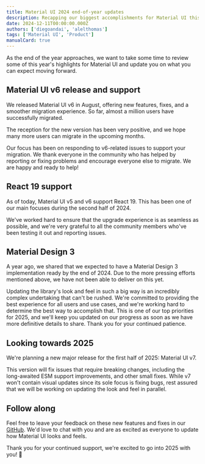 ```yaml
---
title: Material UI 2024 end-of-year updates
description: Recapping our biggest accomplishments for Material UI this year; plus, a look at what's to come in 2025.
date: 2024-12-11T00:00:00.000Z
authors: ['diegoandai', 'alelthomas']
tags: ['Material UI', 'Product']
manualCard: true
---
```


As the end of the year approaches, we want to take some time to review some of this year's highlights for Material UI and update you on what you can expect moving forward.

## Material UI v6 release and support

We released Material UI v6 in August, offering new features, fixes, and a smoother migration experience.
So far, almost a million users have successfully migrated.

The reception for the new version has been very positive, and we hope many more users can migrate in the upcoming months.

Our focus has been on responding to v6-related issues to support your migration. We thank everyone in the community who has helped by reporting or fixing problems and encourage everyone else to migrate. We are happy and ready to help!

## React 19 support

As of today, Material UI v5 and v6 support React 19. This has been one of our main focuses during the second half of 2024.

We've worked hard to ensure that the upgrade experience is as seamless as possible, and we're very grateful to all the community members who've been testing it out and reporting issues.

## Material Design 3

A year ago, we shared that we expected to have a Material Design 3 implementation ready by the end of 2024.
Due to the more pressing efforts mentioned above, we have not been able to deliver on this yet.

Updating the library's look and feel in such a big way is an incredibly complex undertaking that can't be rushed.
We're committed to providing the best experience for all users and use cases, and we're working hard to determine the best way to accomplish that.
This is one of our top priorities for 2025, and we'll keep you updated on our progress as soon as we have more definitive details to share.
Thank you for your continued patience.

## Looking towards 2025

We're planning a new major release for the first half of 2025: Material UI v7.

This version will fix issues that require breaking changes, including the long-awaited ESM support improvements, and other small fixes.
While v7 won't contain visual updates since its sole focus is fixing bugs, rest assured that we will be working on updating the look and feel in parallel.

## Follow along

Feel free to leave your feedback on these new features and fixes in our [GitHub](https://github.com/mui/material-ui). We'd love to chat with you and are as excited as everyone to update how Material UI looks and feels.

Thank you for your continued support, we're excited to go into 2025 with you! 🎉
